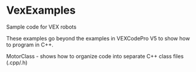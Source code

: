 # VexExamples
Sample code for VEX robots

These examples go beyond the examples in VEXCodePro V5 to show how to program in C++.

MotorClass - shows how to organize code into separate C++ class files (.cpp/.h)
